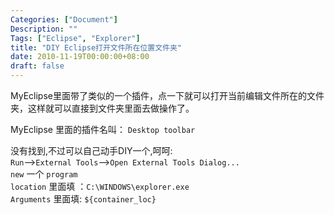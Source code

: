 ```yaml
---
Categories: ["Document"]
Description: ""
Tags: ["Eclipse", "Explorer"]
title: "DIY Eclipse打开文件所在位置文件夹"
date: 2010-11-19T00:00:00+08:00
draft: false
---
```


MyEclipse里面带了类似的一个插件，点一下就可以打开当前编辑文件所在的文件夹，这样就可以直接到文件夹里面去做操作了。

MyEclipse 里面的插件名叫：
`Desktop toolbar`


没有找到,不过可以自己动手DIY一个,呵呵:  
`Run`-->`External Tools`-->`Open External Tools Dialog...`  
`new` 一个 `program`  
`location` 里面填 ：`C:\WINDOWS\explorer.exe`  
`Arguments` 里面填: `${container_loc}`
